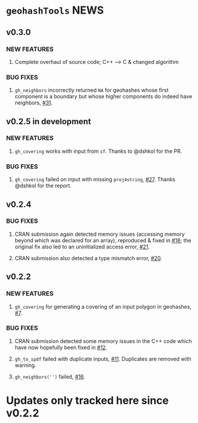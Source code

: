 # `geohashTools` NEWS

## v0.3.0

### NEW FEATURES

 1. Complete overhaul of source code; C++ --> C & changed algorithm
 
### BUG FIXES

 1. `gh_neighbors` incorrectly returned `NA` for geohashes whose first component is a boundary but whose higher components do indeed have neighbors, [#31](https://github.com/MichaelChirico/geohashTools/issues/31).

## v0.2.5 in development

### NEW FEATURES

 1. `gh_covering` works with input from `sf`. Thanks to @dshkol for the PR.

### BUG FIXES

 1. `gh_covering` failed on input with missing `proj4string`, [#27](https://github.com/MichaelChirico/geohashTools/issues/27). Thanks @dshkol for the report.

## v0.2.4

### BUG FIXES

 1. CRAN submission again detected memory issues (accessing memory beyond which was declared for an array), reproduced & fixed in [#18](https://github.com/MichaelChirico/geohashTools/pull/18); the original fix also led to an uninitialized access error, [#21](https://github.com/MichaelChirico/geohashTools/issues/21).
 
 2. CRAN submission also detected a type mismatch error, [#20](https://github.com/MichaelChirico/geohashTools/issues/20).

## v0.2.2

### NEW FEATURES

 1. `gh_covering` for generating a covering of an input polygon in geohashes, [#7](https://github.com/MichaelChirico/geohashTools/issues/7).

### BUG FIXES

 1. CRAN submission detected some memory issues in the C++ code which have now hopefully been fixed in [#12](https://github.com/MichaelChirico/geohashTools/pull/12).
 
 2. `gh_to_spdf` failed with duplicate inputs, [#11](https://github.com/MichaelChirico/geohashTools/issues/11). Duplicates are removed with warning.
 
 3. `gh_neighbors('')` failed, [#16](https://github.com/MichaelChirico/geohashTools/issues/16).

# Updates only tracked here since v0.2.2
